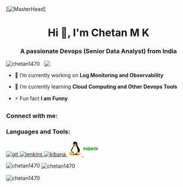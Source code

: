 [![MasterHead](https://www.highvail.com/wp-content/uploads/2022/11/HighVail-DevOps-v2-2022.png)]
<h1 align="center">Hi 👋, I'm Chetan M K</h1>
<h3 align="center">A passionate Devops (Senior Data Analyst) from India</h3>
<img align="right" alt"Coding" width="400" src="https://camo.githubusercontent.com/b995d7197188fbc1d9e072f2808bf1eae783444dd45cf152097fc410146426bd/687474703a2f2f73747564696f706978656c2e696e2f77702d636f6e74656e742f75706c6f6164732f323031372f31312f31386134393439666339633830363731373264336239366533303265373039372e676966">


<p align="left"> <img src="https://komarev.com/ghpvc/?username=chetan1470&label=Profile%20views&color=0e75b6&style=flat" alt="chetan1470" /> </p>

- 🔭 I’m currently working on **Log Monitoring and Observability**

- 🌱 I’m currently learning **Cloud Computing and Other Devops Tools**

- ⚡ Fun fact **I am Funny**

<h3 align="left">Connect with me:</h3>
<p align="left">
</p>

<h3 align="left">Languages and Tools:</h3>
<p align="left"> <a href="https://git-scm.com/" target="_blank" rel="noreferrer"> <img src="https://www.vectorlogo.zone/logos/git-scm/git-scm-icon.svg" alt="git" width="40" height="40"/> </a> <a href="https://www.jenkins.io" target="_blank" rel="noreferrer"> <img src="https://www.vectorlogo.zone/logos/jenkins/jenkins-icon.svg" alt="jenkins" width="40" height="40"/> </a> <a href="https://www.elastic.co/kibana" target="_blank" rel="noreferrer"> <img src="https://www.vectorlogo.zone/logos/elasticco_kibana/elasticco_kibana-icon.svg" alt="kibana" width="40" height="40"/> </a> <a href="https://www.linux.org/" target="_blank" rel="noreferrer"> <img src="https://raw.githubusercontent.com/devicons/devicon/master/icons/linux/linux-original.svg" alt="linux" width="40" height="40"/> </a> <a href="https://www.nginx.com" target="_blank" rel="noreferrer"> <img src="https://raw.githubusercontent.com/devicons/devicon/master/icons/nginx/nginx-original.svg" alt="nginx" width="40" height="40"/> </a> </p>

<p><img align="left" src="https://github-readme-stats.vercel.app/api/top-langs?username=chetan1470&show_icons=true&locale=en&layout=compact" alt="chetan1470" /></p>

<p>&nbsp;<img align="center" src="https://github-readme-stats.vercel.app/api?username=chetan1470&show_icons=true&locale=en" alt="chetan1470" /></p>

<p><img align="center" src="https://github-readme-streak-stats.herokuapp.com/?user=chetan1470&" alt="chetan1470" /></p>
